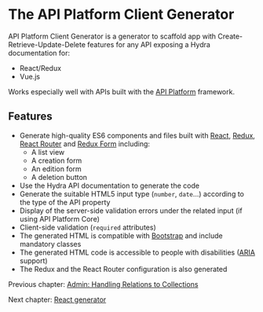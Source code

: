 # The API Platform Client Generator

API Platform Client Generator is a generator to scaffold app with Create-Retrieve-Update-Delete features for any API exposing a Hydra documentation for:
 * React/Redux
 * Vue.js

Works especially well with APIs built with the [API Platform](https://api-platform.com) framework.

## Features

* Generate high-quality ES6 components and files built with [React](https://facebook.github.io/react/), [Redux](http://redux.js.org), [React Router](https://reacttraining.com/react-router/) and [Redux Form](http://redux-form.com/) including:
  * A list view
  * A creation form
  * An edition form
  * A deletion button
* Use the Hydra API documentation to generate the code
* Generate the suitable HTML5 input type (`number`, `date`...) according to the type of the API property
* Display of the server-side validation errors under the related input (if using API Platform Core)
* Client-side validation (`required` attributes)
* The generated HTML is compatible with [Bootstrap](https://getbootstrap.com/) and include mandatory classes
* The generated HTML code is accessible to people with disabilities ([ARIA](https://www.w3.org/WAI/intro/aria) support)
* The Redux and the React Router configuration is also generated

Previous chapter: [Admin: Handling Relations to Collections](../admin/handling-relations-to-collections.md)

Next chapter: [React generator](react.md)
